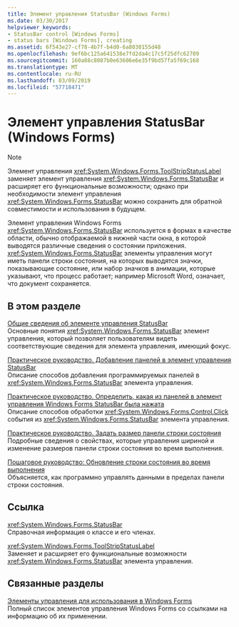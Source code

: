 ```yaml
---
title: Элемент управления StatusBar (Windows Forms)
ms.date: 03/30/2017
helpviewer_keywords:
- StatusBar control [Windows Forms]
- status bars [Windows Forms], creating
ms.assetid: 6f543e27-cf78-4b7f-b4d0-6a8030155d48
ms.openlocfilehash: 9ef6bc125a641538e7fd2da4c17c5f25dfc62709
ms.sourcegitcommit: 160a88c8087b0e63606e6e35f9bd57fa5f69c168
ms.translationtype: MT
ms.contentlocale: ru-RU
ms.lasthandoff: 03/09/2019
ms.locfileid: "57718471"
---
```

# <a name="statusbar-control-windows-forms"></a>Элемент управления StatusBar (Windows Forms)
> [!NOTE]
>  Элемент управления <xref:System.Windows.Forms.ToolStripStatusLabel> заменяет элемент управления <xref:System.Windows.Forms.StatusBar> и расширяет его функциональные возможности; однако при необходимости элемент управления <xref:System.Windows.Forms.StatusBar> можно сохранить для обратной совместимости и использования в будущем.  
  
 Элемент управления Windows Forms <xref:System.Windows.Forms.StatusBar> используется в формах в качестве области, обычно отображаемой в нижней части окна, в которой выводятся различные сведения о состоянии приложения. <xref:System.Windows.Forms.StatusBar> элементы управления могут иметь панели строки состояния, на которых выводятся значки, показывающие состояние, или набор значков в анимации, которые указывают, что процесс работает; например Microsoft Word, означает, что документ сохраняется.  
  
## <a name="in-this-section"></a>В этом разделе  
 [Общие сведения об элементе управления StatusBar](statusbar-control-overview-windows-forms.md)  
 Основные понятия <xref:System.Windows.Forms.StatusBar> элемент управления, который позволяет пользователям видеть соответствующие сведения для элемента управления, имеющий фокус.  
  
 [Практическое руководство. Добавление панелей в элемент управления StatusBar](how-to-add-panels-to-a-statusbar-control.md)  
 Описание способов добавления программируемых панелей в <xref:System.Windows.Forms.StatusBar> элемента управления.  
  
 [Практическое руководство. Определить, какая из панелей в элемент управления Windows Forms StatusBar была нажата](determine-which-panel-wf-statusbar-control-was-clicked.md)  
 Описание способов обработки <xref:System.Windows.Forms.Control.Click> события из <xref:System.Windows.Forms.StatusBar> элемента управления.  
  
 [Практическое руководство. Задать размер панели строки состояния](how-to-set-the-size-of-status-bar-panels.md)  
 Подробные сведения о свойствах, которые управления шириной и изменение размеров панели строки состояния во время выполнения.  
  
 [Пошаговое руководство: Обновление строки состояния во время выполнения](walkthrough-updating-status-bar-information-at-run-time.md)  
 Объясняется, как программно управлять данными в пределах панели строки состояния.  
  
## <a name="reference"></a>Ссылка  
 <xref:System.Windows.Forms.StatusBar>  
 Справочная информация о классе и его членах.  
  
 <xref:System.Windows.Forms.ToolStripStatusLabel>  
 Заменяет и расширяет его функциональные возможности <xref:System.Windows.Forms.StatusBar> элемента управления.  
  
## <a name="related-sections"></a>Связанные разделы  
 [Элементы управления для использования в Windows Forms](controls-to-use-on-windows-forms.md)  
 Полный список элементов управления Windows Forms со ссылками на информацию об их применении.
